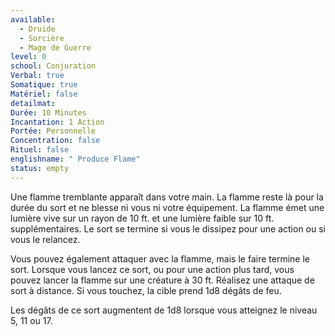 ```yaml
---
available:
  - Druide
  - Sorcière
  - Mage de Guerre
level: 0
school: Conjuration
Verbal: true
Somatique: true
Matériel: false
detailmat:
Durée: 10 Minutes
Incantation: 1 Action
Portée: Personnelle
Concentration: false
Rituel: false
englishname: " Produce Flame"
status: empty
---
```

Une flamme tremblante apparaît dans votre main. La flamme reste là pour la durée du sort et ne blesse ni vous ni votre équipement. La flamme émet une lumière vive sur un rayon de 10 ft. et une lumière faible sur 10 ft. supplémentaires. Le sort se termine si vous le dissipez pour une action ou si vous le relancez.

Vous pouvez également attaquer avec la flamme, mais le faire termine le sort. Lorsque vous lancez ce sort, ou pour une action plus tard, vous pouvez lancer la flamme sur une créature à 30 ft. Réalisez une attaque de sort à distance. Si vous touchez, la cible prend 1d8 dégâts de feu.

Les dégâts de ce sort augmentent de 1d8 lorsque vous atteignez le niveau 5, 11 ou 17.
